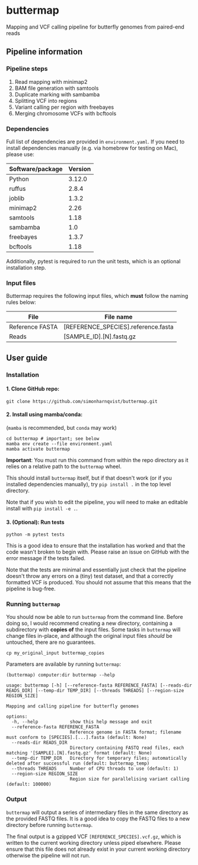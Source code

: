 # buttermap
Mapping and VCF calling pipeline for butterfly genomes from paired-end reads

## Pipeline information
### Pipeline steps
1. Read mapping with minimap2
2. BAM file generation with samtools
3. Duplicate marking with sambamba
4. Splitting VCF into regions
5. Variant calling per region with freebayes
6. Merging chromosome VCFs with bcftools

### Dependencies

Full list of dependencies are provided in `environment.yaml`. 
If you need to install dependencies manually (e.g. via homebrew for testing on Mac), please use:

| Software/package | Version |
| ---------------- | ------- |
| Python           | 3.12.0  |
| ruffus           | 2.8.4   |
| joblib           | 1.3.2   |
| minimap2         | 2.26    |
| samtools         | 1.18    |
| sambamba         | 1.0     |
| freebayes        | 1.3.7   |
| bcftools         | 1.18    |

Additionally, pytest is required to run the unit tests, which is an optional installation step.


### Input files

Buttermap requires the following input files, which **must** follow the naming rules below:

| File            | File name                           |
| --------------- | ----------------------------------- |
| Reference FASTA | [REFERENCE_SPECIES].reference.fasta |
| Reads           | [SAMPLE_ID].[N].fastq.gz            |

## User guide

### Installation

#### 1. Clone GitHub repo: </br> 
``` shell
git clone https://github.com/simonharnqvist/buttermap.git
```

#### 2. Install using mamba/conda:</br> 
(`mamba` is recommended, but `conda` may work)
``` shell
cd buttermap # important; see below
mamba env create --file environment.yaml
mamba activate buttermap
```

**Important**: You must run this command from within the repo directory as it relies on a relative path to the `buttermap` wheel.

This should install `buttermap` itself, but if that doesn't work (or if you installed dependencies manually), try
```pip install .``` in the top level directory.

Note that if you wish to edit the pipeline, you will need to make an editable install with `pip install -e .`.

#### 3. (Optional): Run tests </br>
``` shell
python -m pytest tests
```
This is a good idea to ensure that the installation has worked and that the code wasn't broken to begin with. Please raise an issue on GitHub with the error message if the tests failed. 

Note that the tests are minimal and essentially just check that the pipeline doesn't throw any errors on a (tiny) test dataset, and that a correctly formatted VCF is produced. You should not assume that this means that the pipeline is bug-free.


### Running `buttermap`
You should now be able to run `buttermap` from the command line. Before doing so, I would recommend creating a new directory, containing a subdirectory with **copies of** the input files. Some tasks in `buttermap` will change files in-place, and although the original input files *should* be untouched, there are no guarantees.

```shell
cp my_original_input buttermap_copies
```

Parameters are available by running `buttermap`:
``` shell
(buttermap) computer:dir buttermap --help
```

```
usage: buttermap [-h] [--reference-fasta REFERENCE_FASTA] [--reads-dir READS_DIR] [--temp-dir TEMP_DIR] [--threads THREADS] [--region-size REGION_SIZE]

Mapping and calling pipeline for butterfly genomes

options:
  -h, --help            show this help message and exit
  --reference-fasta REFERENCE_FASTA
                        Reference genome in FASTA format; filename must conform to [SPECIES].[...].fasta (default: None)
  --reads-dir READS_DIR
                        Directory containing FASTQ read files, each matching '[SAMPLE].[N].fastq.gz' format (default: None)
  --temp-dir TEMP_DIR   Directory for temporary files; automatically deleted after successful run (default: buttermap_temp)
  --threads THREADS     Number of CPU threads to use (default: 1)
  --region-size REGION_SIZE
                        Region size for parallelising variant calling (default: 100000)
```
### Output
`buttermap` will output a series of intermediary files in the same directory as the provided FASTQ files. It is a good idea to copy the FASTQ files to a new directory before running `buttermap`. 

The final output is a gzipped VCF `[REFERENCE_SPECIES].vcf.gz`, which is written to the current working directory unless piped elsewhere. Please ensure that this file does not already exist in your current working directory  otherwise the pipeline will not run.
